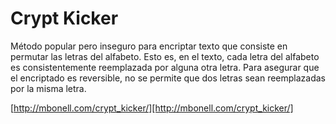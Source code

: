 Crypt Kicker
============
Método popular pero inseguro para encriptar texto que consiste en permutar las letras del alfabeto. Esto es, en el texto, cada letra del alfabeto es consistentemente reemplazada por alguna otra letra. Para asegurar que el encriptado es reversible, no se permite que dos letras sean reemplazadas por la misma letra.

[http://mbonell.com/crypt_kicker/][http://mbonell.com/crypt_kicker/]
